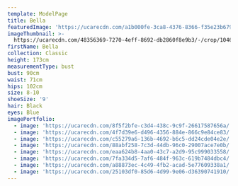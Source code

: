 ```yaml
---
template: ModelPage
title: Bella
featuredImage: 'https://ucarecdn.com/a1b000fe-3ca8-4376-8366-f35e23b6797e/'
imageThumbnail: >-
  https://ucarecdn.com/48356369-7270-4eff-8692-db2860f8e9b3/-/crop/1046x1513/296,0/-/preview/
firstName: Bella
collection: Classic
height: 173cm
measurementType: bust
bust: 90cm
waist: 71cm
hips: 102cm
size: 8-10
shoeSize: '9'
hair: Black
eyes: Blue
imagePortfolio:
  - image: 'https://ucarecdn.com/8f5f2bfe-c3d4-438c-9c9f-26617587656a/'
  - image: 'https://ucarecdn.com/4f7d39e6-d496-4356-884e-866c9e84ce83/'
  - image: 'https://ucarecdn.com/c55279a6-136b-4692-b6c5-dd24cde04e2e/'
  - image: 'https://ucarecdn.com/88abf258-7c3d-44db-96c0-29007ace7e0b/'
  - image: 'https://ucarecdn.com/eaa624b8-4aa0-43c7-a2d9-95c999033558/'
  - image: 'https://ucarecdn.com/7fa334d5-7af6-484f-963c-619b7484dbc4/'
  - image: 'https://ucarecdn.com/a88873ec-4c49-4fb2-acad-5e77609338a1/'
  - image: 'https://ucarecdn.com/25103df0-85d6-4d99-9e06-d36390741910/'
---
```


